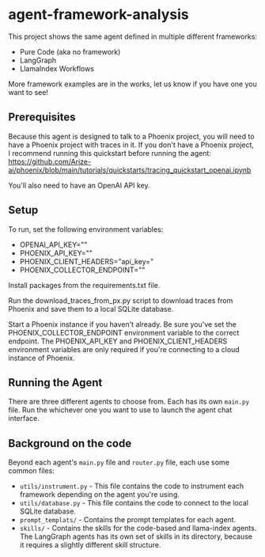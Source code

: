 # agent-framework-analysis

This project shows the same agent defined in multiple different frameworks:
- Pure Code (aka no framework)
- LangGraph
- LlamaIndex Workflows

More framework examples are in the works, let us know if you have one you want to see!

## Prerequisites
Because this agent is designed to talk to a Phoenix project, you will need to have a Phoenix project with traces in it.
If you don't have a Phoenix project, I recommend running this quickstart before running the agent: https://github.com/Arize-ai/phoenix/blob/main/tutorials/quickstarts/tracing_quickstart_openai.ipynb

You'll also need to have an OpenAI API key.

## Setup
To run, set the following environment variables:
- OPENAI_API_KEY=""
- PHOENIX_API_KEY=""
- PHOENIX_CLIENT_HEADERS="api_key="
- PHOENIX_COLLECTOR_ENDPOINT=""

Install packages from the requirements.txt file.

Run the download_traces_from_px.py script to download traces from Phoenix and save them to a local SQLite database.

Start a Phoenix instance if you haven't already. Be sure you've set the PHOENIX_COLLECTOR_ENDPOINT environment variable to the correct endpoint. The PHOENIX_API_KEY and PHOENIX_CLIENT_HEADERS environment variables are only required if you're connecting to a cloud instance of Phoenix.

## Running the Agent
There are three different agents to choose from. Each has its own `main.py` file. Run the whichever one you want to use to launch the agent chat interface.

## Background on the code
Beyond each agent's `main.py` file and `router.py` file, each use some common files:
- `utils/instrument.py` - This file contains the code to instrument each framework depending on the agent you're using.
- `utils/database.py` - This file contains the code to connect to the local SQLite database.
- `prompt_templats/` - Contains the prompt templates for each agent.
- `skills/` - Contains the skills for the code-based and llama-index agents. The LangGraph agents has its own set of skills in its directory, because it requires a slightly different skill structure.
